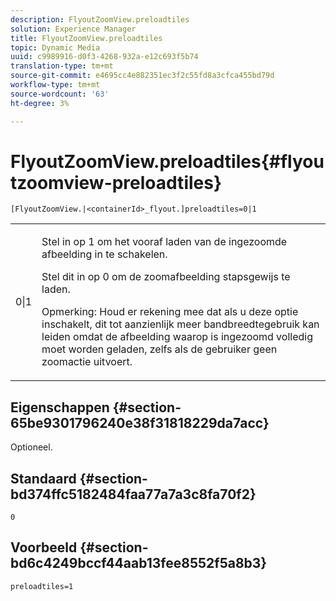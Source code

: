 ```yaml
---
description: FlyoutZoomView.preloadtiles
solution: Experience Manager
title: FlyoutZoomView.preloadtiles
topic: Dynamic Media
uuid: c9989916-d0f3-4268-932a-e12c693f5b74
translation-type: tm+mt
source-git-commit: e4695cc4e882351ec3f2c55fd8a3cfca455bd79d
workflow-type: tm+mt
source-wordcount: '63'
ht-degree: 3%

---
```



# FlyoutZoomView.preloadtiles{#flyoutzoomview-preloadtiles}

`[FlyoutZoomView.|<containerId>_flyout.]preloadtiles=0|1`

<table id="table_E314540D347D47699C04EB80D20C0721"> 
 <tbody> 
  <tr> 
   <td colname="col1"> <p> <span class="codeph"> 0|1</span> </p> </td> 
   <td colname="col2"> <p> Stel in op <span class="codeph"> 1</span> om het vooraf laden van de ingezoomde afbeelding in te schakelen. </p> <p>Stel dit in op <span class="codeph"> 0</span> om de zoomafbeelding stapsgewijs te laden. </p> <p> <p>Opmerking:  Houd er rekening mee dat als u deze optie inschakelt, dit tot aanzienlijk meer bandbreedtegebruik kan leiden omdat de afbeelding waarop is ingezoomd volledig moet worden geladen, zelfs als de gebruiker geen zoomactie uitvoert. </p> </p> </td> 
  </tr> 
 </tbody> 
</table>

## Eigenschappen {#section-65be9301796240e38f31818229da7acc}

Optioneel.

## Standaard {#section-bd374ffc5182484faa77a7a3c8fa70f2}

`0`

## Voorbeeld {#section-bd6c4249bccf44aab13fee8552f5a8b3}

`preloadtiles=1`

